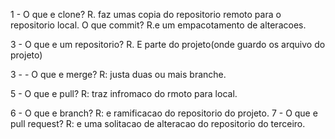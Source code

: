 1 - O que e clone?
R. faz umas copia do repositorio remoto para o repositorio local.
O que  commit?  R.e um empacotamento de alteracoes. 

3 - O que e um repositorio?  R. E parte do projeto(onde guardo os arquivo do projeto)

3 -  - O que e merge?  R: justa duas ou mais branche.

5 - O que e pull?  R: traz infromaco do rmoto para local.

6 - O que e branch?  R: e ramificacao do repositorio do projeto.
7 - O que e pull request?  R: e uma solitacao de alteracao do repositorio do terceiro.



